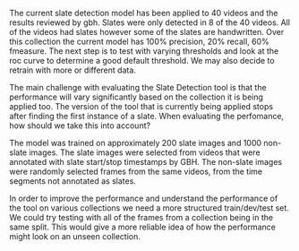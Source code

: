 The current slate detection model has been applied to 40 videos and the results reviewed by gbh. Slates were only detected in 8 of the 40 videos. All of the videos had slates however some of the slates are handwritten. Over this collection the current model has 100% precision, 20% recall, 60% fmeasure. The next step is to test with varying thresholds and look at the roc curve to determine a good default threshold. We may also decide to retrain with more or different data.

The main challenge with evaluating the Slate Detection tool is that the performance will vary significantly based on the collection it is being applied too. The version of the tool that is currently being applied stops after finding the first instance of a slate. When evaluating the perfomance, how should we take this into account?

The model was trained on approximately 200 slate images and 1000 non-slate images. The slate images were selected from videos that were annotated with slate start/stop timestamps by GBH. The non-slate images were randomly selected frames from the same videos, from the time segments not annotated as slates. 

In order to improve the performance and understand the performance of the tool on various collections we need a more structured train/dev/test set. We could try testing with all of the frames from a collection being in the same split. This would give a more reliable idea of how the performance might look on an unseen collection. 